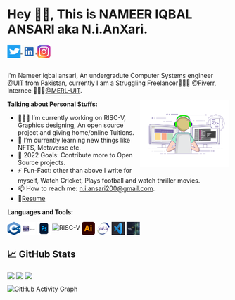 # Hey 👋🏽, This is NAMEER IQBAL ANSARI aka N.i.AnXari.

<a href="https://twitter.com/Niansari7">
  <img align="center" alt="Nameer's Twitter" width="30px" height="30px" src="https://github.com/Nameer-Iqbal-Ansari/Nameer-Iqbal-Ansari/blob/main/twitter.png" />
</a>
<a href="https://www.linkedin.com/in/nameer-ansari-136944209/">
  <img align="center" alt="Nameer's linkedin" width="30px" height="30px" src="https://github.com/Nameer-Iqbal-Ansari/Nameer-Iqbal-Ansari/blob/main/li.png" />
</a>
<a href="https://www.instagram.com/n.i.ansari/">
  <img align="center" alt="Nameer's instagram" width="30px" height="30px" src="https://github.com/Nameer-Iqbal-Ansari/Nameer-Iqbal-Ansari/blob/main/insta.jpg" />
</a>
<br />
<br />

I'm Nameer iqbal ansari, An undergradute Computer Systems engineer [@UIT](https://www.uit.edu/) from Pakistan, currently I am a Struggling Freelancer👨🏽‍💻 [@Fiverr](https://www.fiverr.com/nameeransari?up_rollout=true), Internee 👨🏽‍💼[@MERL-UIT](https://github.com/merledu).

 <img width="40%" src="https://github.com/Nameer-Iqbal-Ansari/Nameer-Iqbal-Ansari/blob/main/image_processing20210908-11991-7bi2p8.gif" align="right" />
  
**Talking about Personal Stuffs:**

- 👨🏽‍💻 I’m currently working on RISC-V, Graphics designing, An open source project and giving home/online Tuitions.
- 🌱 I’m currently learning new things like NFTS, Metaverse etc.
- 💬 2022 Goals: Contribute more to Open Source projects.
- ⚡️ Fun-Fact: other than above I write for myself, Watch Cricket, Plays football and watch thriller movies.
- 📫 How to reach me: n.i.ansari200@gmail.com.
- 📝[Resume](https://github.com/Nameer-Iqbal-Ansari/Nameer-Iqbal-Ansari/blob/main/nameer's%20resume.pdf)

**Languages and Tools:**  

<code><img align="center" width="30px" height="30px" src="https://github.com/Nameer-Iqbal-Ansari/Nameer-Iqbal-Ansari/blob/main/c%2B%2B.png"></code>
<code><img align="center" width="30px" height="30px" src="https://github.com/Nameer-Iqbal-Ansari/Nameer-Iqbal-Ansari/blob/main/multisim.jpg"></code>
<code><img align="center" width="30px" height="30px" src="https://github.com/Nameer-Iqbal-Ansari/Nameer-Iqbal-Ansari/blob/main/ps.jpg"></code>
![RISC-V](https://img.shields.io/badge/RISCV-011E41?style=flat-square&logo=RISCV&logoColor=white)
<code><img align="center" width="30px" height="30px" src="https://github.com/Nameer-Iqbal-Ansari/Nameer-Iqbal-Ansari/blob/main/si.png"></code>
<code><img align="center" width="30px" height="30px" src="https://github.com/Nameer-Iqbal-Ansari/Nameer-Iqbal-Ansari/blob/main/systemv.jpg"></code>
<code><img align="center" width="30px" height="30px" src="https://github.com/Nameer-Iqbal-Ansari/Nameer-Iqbal-Ansari/blob/main/vs.jpg"></code>
<code><img align="center" width="30px" height="30px" src="https://github.com/Nameer-Iqbal-Ansari/Nameer-Iqbal-Ansari/blob/main/xilinx.png"></code>

## &#x1f4c8; GitHub Stats

<img align="center" src="https://github-readme-stats.vercel.app/api?username=Nameer-Iqbal-Ansari&count_public=true&&count_private=true&show_icons=true&theme=radical&&include_all_commits=true" width=60% />

<img align="center" src="https://github-readme-stats.vercel.app/api/top-langs/?username=Nameer-Iqbal-Ansari&count_private=true&theme=radical" width="40%">
<img align="center" src="https://github-readme-streak-stats.herokuapp.com/?user=Nameer-Iqbal-Ansari&theme=radical"  width=60% />

![GitHub Activity Graph](https://activity-graph.herokuapp.com/graph?username=Nameer-Iqbal-Ansari&bg_color=000000&color=4fff67&line=4fff67&point=ffffff&area=true&hide_border=true)  

